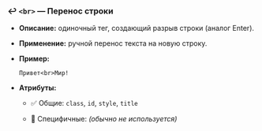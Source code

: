 ### ↩️ `<br>` — Перенос строки

- **Описание:** одиночный тег, создающий разрыв строки (аналог Enter).
    
- **Применение:** ручной перенос текста на новую строку.
    
- **Пример:**
    
    `Привет<br>Мир!`
    
- **Атрибуты:**
    
    - ✅ Общие: `class`, `id`, `style`, `title`
        
    - 🔸 Специфичные: _(обычно не используется)_